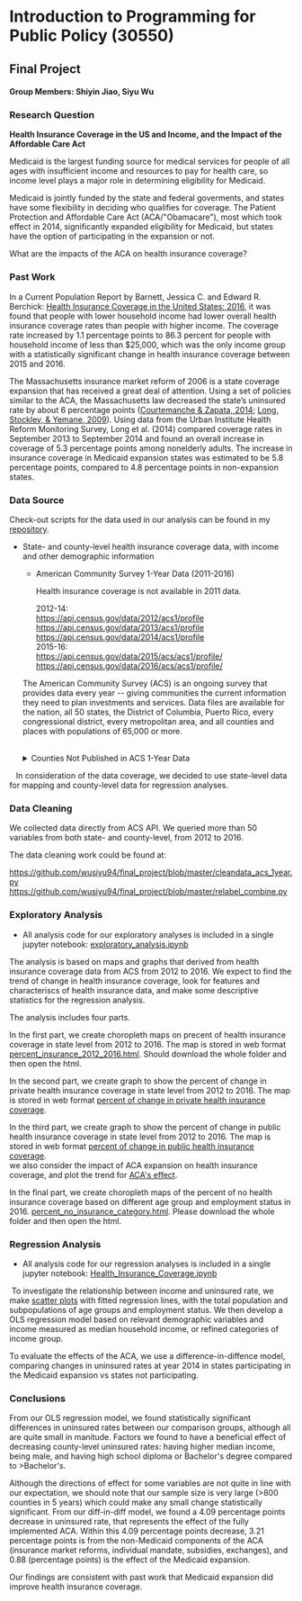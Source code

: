 # Introduction to Programming for Public Policy (30550)
## Final Project
#### Group Members: Shiyin Jiao, Siyu Wu

### Research Question
**Health Insurance Coverage in the US and Income, and the Impact of the Affordable Care Act**

Medicaid is the largest funding source for medical services for people of all ages with insufficient income and resources to pay for health care, so income level plays a major role in determining eligibility for Medicaid.

Medicaid is jointly funded by the state and federal goverments, and states have some flexibility in deciding who qualifies for coverage.
The Patient Protection and Affordable Care Act (ACA/"Obamacare"), most which took effect in 2014, significantly expanded eligibility for Medicaid, but states have the option of participating in the expansion or not.

What are the impacts of the ACA on health insurance coverage?

### Past Work     

In a Current Population Report by Barnett, Jessica C. and Edward R. Berchick: [Health Insurance Coverage in the United States: 2016](https://www.census.gov/content/dam/Census/library/publications/2017/demo/p60-260.pdf), it was found that people with lower household
income had lower overall health insurance coverage rates than people with higher income. The coverage rate increased by 1.1 percentage points to 86.3 percent for people with household income of less than $25,000, which was the only income group with a statistically
significant change in health insurance coverage between 2015 and 2016.

The Massachusetts insurance market reform of 2006 is a state coverage expansion that has received a great deal of attention. Using a set of policies similar to the ACA, the Massachusetts law decreased the state’s uninsured rate by about 6 percentage points ([Courtemanche & Zapata, 2014](http://onlinelibrary.wiley.com/doi/10.1002/pam.21737/abstract); [Long, Stockley, & Yemane, 2009](http://pubs.aeaweb.org/doi/pdfplus/10.1257/aer.99.2.508)). Using data from the Urban Institute Health Reform Monitoring Survey, Long et al. (2014) compared coverage rates in September 2013 to September 2014 and found an overall increase in coverage of 5.3 percentage points among nonelderly adults. The increase in insurance coverage in Medicaid expansion states was estimated to be 5.8 percentage points, compared to 4.8 percentage points in non-expansion states.

### Data Source
Check-out scripts for the data used in our analysis can be found in my [repository](https://github.com/wusiyu94/final_project).  

* State- and county-level health insurance coverage data, with income and other demographic information

   * American Community Survey 1-Year Data (2011-2016)   
   
     Health insurance coverage is not available in 2011 data.  
   
     2012-14:  
     https://api.census.gov/data/2012/acs1/profile  
     https://api.census.gov/data/2013/acs1/profile   
     https://api.census.gov/data/2014/acs1/profile   
     2015-16:  
     https://api.census.gov/data/2015/acs/acs1/profile/  
     https://api.census.gov/data/2016/acs/acs1/profile/  

   The American Community Survey (ACS) is an ongoing survey that provides data every year -- giving communities the current information they need to plan investments and services. Data files are available for the nation, all 50 states, the District of Columbia, Puerto Rico, every congressional district, every metropolitan area, and all counties and places with populations of 65,000 or more.  
&nbsp;<details><summary>Counties Not Published in ACS 1-Year Data</summary>
Approximately 74 percent or 2,323 of U.S. counties do not have 1-year estimates of health insurance coverage. However, the ACS 1-year county-level estimates cover 85 percent of the total U.S. population.  
Counties Not Published in the ACS 1-Year Estimates, 2015:
![alt text](https://github.com/wusiyu94/final_project/blob/aa0e15d2b528670bc5faea1eecfe2ed8a6f0a359/img/Counties%20Not%20Published%20in%20the%20ACS%201-Year%20Estimates%2C%202015.png "Counties Not Published in the ACS 1-Year Estimates, 2015")  
</details>
    In consideration of the data coverage, we decided to use state-level data for mapping and county-level data for regression analyses.   
    
### Data Cleaning

We collected data directly from ACS API. We queried more than 50 variables from both state- and county-level, from 2012 to 2016.

The data cleaning work could be found at:

https://github.com/wusiyu94/final_project/blob/master/cleandata_acs_1year.py
https://github.com/wusiyu94/final_project/blob/master/relabel_combine.py


### Exploratory Analysis

* All analysis code for our exploratory analyses is included in a single jupyter notebook:
  [exploratory_analysis.ipynb](https://github.com/wusiyu94/final_project/blob/master/exploratory_analysis.ipynb)
  
The analysis is based on maps and graphs that derived from health insurance coverage data from ACS from 2012 to 2016. We expect to find the trend of change in health insurance coverage, look for features and characteriscs of health insurance data, and make some descriptive statistics for the regression analysis.

The analysis includes four parts. 
  
In the first part, we create choropleth maps on precent of health insurance coverage in state level from 2012 to 2016. The map is stored in web format [percent_insurance_2012_2016.html](https://github.com/wusiyu94/final_project/blob/master/img/percent_insurance_2012_2016.html). Should download the whole folder and then open the html.
  
In the second part, we create graph to show the percent of change in private health insurance coverage in state level from 2012 to 2016. The map is stored in web format [percent of change in private health insurance coverage](https://plot.ly/~wusiyu94/22.embed).
  
In the third part, we create graph to show the percent of change in public health insurance coverage in state level from 2012 to 2016. The map is stored in web format [percent of change in public health insurance coverage](https://plot.ly/~wusiyu94/26.embed).   
we also consider the impact of ACA expansion on health insurance coverage, and plot the trend for [ACA's effect](https://github.com/wusiyu94/final_project/blob/master/img/aca_effect.png).
  
In the final part, we create choropleth maps of the percent of no health insurance coverage based on different age group and employment status in 2016. [percent_no_insurance_category.html](https://github.com/wusiyu94/final_project/blob/master/img/percent_no_insurance_category.html). Please download the whole folder and then open the html.


### Regression Analysis

* All analysis code for our regression analyses is included in a single jupyter notebook:
  [Health_Insurance_Coverage.ipynb](https://github.com/wusiyu94/final_project/blob/master/Health_Insurance_Coverage.ipynb)

  To investigate the relationship between income and uninsured rate, we make [scatter plots](https://github.com/wusiyu94/final_project/tree/master/img) with fitted regression lines, with the total population and subpopulations of age groups and employment status. We then develop a OLS regression model based on relevant demographic variables and income measured as median household income, or refined categories of income group.   
  
  To evaluate the effects of the ACA, we use a difference-in-diffence model, comparing changes in uninsured rates at year 2014 in states participating in the Medicaid expansion vs states not participating.
  
### Conclusions

From our OLS regression model, we found statistically significant differences in uninsured rates between our comparison groups, although all are quite small in manitude. Factors we found to have a beneficial effect of decreasing county-level uninsured rates: having higher median income, being male, and having high school diploma or Bachelor's degree compared to >Bachelor's.

Although the directions of effect for some variables are not quite in line with our expectation, we should note that our sample size is very large (>800 counties in 5 years) which could make any small change statistically significant.
From our diff-in-diff model, we found a 4.09 percentage points decrease in uninsured rate, that represents the effect of the fully implemented ACA. Within this 4.09 percentage points decrease, 3.21 percentage points is from the non-Medicaid components of the ACA (insurance market reforms, individual mandate, subsidies, exchanges), and 0.88 (percentage points) is the effect of the Medicaid expansion.

Our findings are consistent with past work that Medicaid expansion did improve health insurance coverage.


